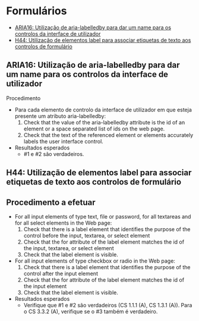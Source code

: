 # Formulários

- [ARIA16: Utilização de aria-labelledby para dar um name para os controlos da interface de utilizador]()
- [H44: Utilização de elementos label para associar etiquetas de texto aos controlos de formulário](#h44-utilização-de-elementos-label-para-associar-etiquetas-de-texto-aos-controlos-de-formulário)

## ARIA16: Utilização de aria-labelledby para dar um name para os controlos da interface de utilizador

Procedimento

- Para cada elemento de controlo da interface de utilizador em que esteja presente um atributo aria-labelledby:
  1) Check that the value of the aria-labelledby attribute is the id of an element or a space separated list of ids on the web page.
  2) Check that the text of the referenced element or elements accurately labels the user interface control.
- Resultados esperados
  - #1 e #2 são verdadeiros.


## H44: Utilização de elementos label para associar etiquetas de texto aos controlos de formulário

## Procedimento a efetuar

- For all input elements of type text, file or password, for all textareas and for all select elements in the Web page:
  1) Check that there is a label element that identifies the purpose of the control before the input, textarea, or select element
  2) Check that the for attribute of the label element matches the id of the input, textarea, or select element
  3) Check that the label element is visible.
- For all input elements of type checkbox or radio in the Web page:
  1) Check that there is a label element that identifies the purpose of the control after the input element
  2) Check that the for attribute of the label element matches the id of the input element
  3) Check that the label element is visible.
- Resultados esperados
  - Verifique que #1 e #2 são verdadeiros (CS 1.1.1 (A), CS 1.3.1 (A)). Para o CS 3.3.2 (A), verifique se o #3 também é verdadeiro.
